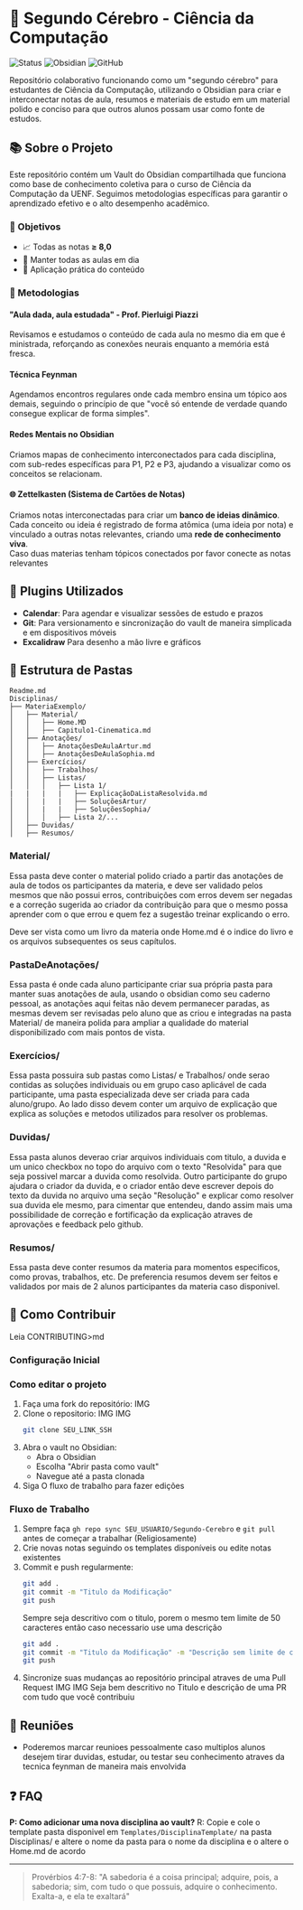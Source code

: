 # 🧠 Segundo Cérebro - Ciência da Computação

![Status](https://img.shields.io/badge/Status-Em%20Desenvolvimento-yellow)
![Obsidian](https://img.shields.io/badge/Obsidian-7A1FA2?style=flat&logo=obsidian&logoColor=white)
![GitHub](https://img.shields.io/badge/GitHub-181717?style=flat&logo=github&logoColor=white)

Repositório colaborativo funcionando como um "segundo cérebro" para estudantes de Ciência da Computação, utilizando o Obsidian para criar e interconectar notas de aula, resumos e materiais de estudo em um material polido e conciso para que outros alunos possam usar como fonte de estudos.

## 📚 Sobre o Projeto

Este repositório contém um Vault do Obsidian compartilhada que funciona como base de conhecimento coletiva para o curso de Ciência da Computação da UENF. Seguimos metodologias específicas para garantir o aprendizado efetivo e o alto desempenho acadêmico.

### 🎯 Objetivos

- 📈 Todas as notas **≥ 8,0**
- 📝 Manter todas as aulas em dia
- 🔄 Aplicação prática do conteúdo

### 🧩 Metodologias

#### "Aula dada, aula estudada" - Prof. Pierluigi Piazzi
Revisamos e estudamos o conteúdo de cada aula no mesmo dia em que é ministrada, reforçando as conexões neurais enquanto a memória está fresca.

#### Técnica Feynman
Agendamos encontros regulares onde cada membro ensina um tópico aos demais, seguindo o princípio de que "você só entende de verdade quando consegue explicar de forma simples".

#### Redes Mentais no Obsidian
Criamos mapas de conhecimento interconectados para cada disciplina, com sub-redes específicas para P1, P2 e P3, ajudando a visualizar como os conceitos se relacionam.

#### 🌐 **Zettelkasten (Sistema de Cartões de Notas)**  
Criamos notas interconectadas para criar um **banco de ideias dinâmico**. Cada conceito ou ideia é registrado de forma atômica (uma ideia por nota) e vinculado a outras notas relevantes, criando uma **rede de conhecimento viva**.  
Caso duas materias tenham tópicos conectados por favor conecte as notas relevantes 

## 🔌 Plugins Utilizados

- **Calendar**: Para agendar e visualizar sessões de estudo e prazos
- **Git**: Para versionamento e sincronização do vault de maneira simplicada e em dispositivos móveis
- **Excalidraw** Para desenho a mão livre e gráficos

## 📂 Estrutura de Pastas

```
Readme.md
Disciplinas/
├── MateriaExemplo/
│   ├── Material/
│   │   ├── Home.MD
│   │   ├── Capitulo1-Cinematica.md
│   ├── Anotações/
│   │   ├── AnotaçõesDeAulaArtur.md
│   │   ├── AnotaçõesDeAulaSophia.md
│   ├── Exercícios/
│   │   ├── Trabalhos/
│   │   ├── Listas/
│   │   │   ├── Lista 1/
|   |   |   |   ├── ExplicaçãoDaListaResolvida.md
│   │   |   |   ├── SoluçõesArtur/
│   │   |   |   ├── SoluçõesSophia/
│   │   │   ├── Lista 2/...
│   ├── Duvidas/
│   ├── Resumos/
```

### Material/
Essa pasta deve conter o material polido criado a partir das anotações de aula de todos os participantes da materia, e deve ser validado pelos mesmos que não possui erros, contribuições com erros devem ser negadas e a correção sugerida ao criador da contribuição
para que o mesmo possa aprender com o que errou e quem fez a sugestão treinar explicando o erro.

Deve ser vista como um livro da materia onde Home.md é o indice do livro e os arquivos subsequentes os seus capítulos.

### PastaDeAnotações/
Essa pasta é onde cada aluno participante criar sua própria pasta para manter suas anotações de aula, usando o obsidian como seu caderno pessoal, as anotações aqui feitas não devem permanecer paradas, as mesmas devem ser revisadas pelo aluno que as criou
e integradas na pasta Material/ de maneira polida para ampliar a qualidade do material disponibilizado com mais pontos de vista.

### Exercícios/
Essa pasta possuira sub pastas como Listas/ e Trabalhos/ onde serao contidas as soluções individuais ou em grupo caso aplicável de cada participante, uma pasta especializada deve ser criada para cada aluno/grupo. Ao lado disso devem conter um arquivo de explicação que explica as soluções e metodos utilizados para resolver os problemas.

### Duvidas/
Essa pasta alunos deverao criar arquivos individuais com titulo, a duvida e um unico checkbox no topo do arquivo com o texto "Resolvida" para que seja possivel marcar a duvida como resolvida. Outro participante do grupo ajudara o criador da duvida, e o criador então deve escrever depois do texto da duvida no arquivo uma seção "Resolução" e explicar como resolver sua duvida ele mesmo, para cimentar que entendeu, dando assim mais uma possibilidade de correção e fortificação da explicação atraves de aprovações e feedback pelo github.

### Resumos/
Essa pasta deve conter resumos da materia para momentos especificos, como provas, trabalhos, etc. De preferencia resumos devem ser feitos e validados por mais de 2 alunos participantes da materia caso disponivel.

## 🤝 Como Contribuir

Leia CONTRIBUTING>md

### Configuração Inicial

### Como editar o projeto
1. Faça uma fork do repositório:
   IMG  
2. Clone o repositorio:
   IMG
   IMG
   ```bash
   git clone SEU_LINK_SSH
   ```
3. Abra o vault no Obsidian:
   - Abra o Obsidian
   - Escolha "Abrir pasta como vault"
   - Navegue até a pasta clonada
4. Siga O fluxo de trabalho para fazer edições

### Fluxo de Trabalho

1. Sempre faça `gh repo sync SEU_USUARIO/Segundo-Cerebro` e `git pull` antes de começar a trabalhar (Religiosamente)
2. Crie novas notas seguindo os templates disponíveis ou edite notas existentes
3. Commit e push regularmente:
   ```bash
   git add .
   git commit -m "Titulo da Modificação"
   git push
   ```
   Sempre seja descritivo com o titulo, porem o mesmo tem limite de 50 caracteres então caso necessario use uma descrição
   ```bash
   git add .
   git commit -m "Titulo da Modificação" -m "Descrição sem limite de caracteres"
   git push
   ```
4. Sincronize suas mudanças ao repositório principal atraves de uma Pull Request
   IMG
   IMG
   Seja bem descritivo no Titulo e descrição de uma PR com tudo que você contribuiu
   
## 📅 Reuniões

- Poderemos marcar reunioes pessoalmente caso multiplos alunos desejem tirar duvidas, estudar, ou testar seu conhecimento atraves da tecnica feynman de maneira mais envolvida

## ❓ FAQ

**P: Como adicionar uma nova disciplina ao vault?**
R: Copie e cole o template pasta disponivel em `Templates/DisciplinaTemplate/` na pasta Disciplinas/ e altere o nome da pasta para o nome da disciplina e o altere o Home.md de acordo

---

> Provérbios 4:7-8: "A sabedoria é a coisa principal; adquire, pois, a sabedoria; sim, com tudo o que possuis, adquire o conhecimento. Exalta-a, e ela te exaltará"
